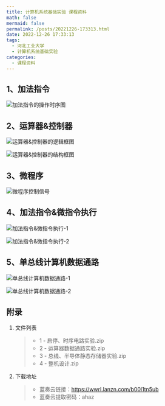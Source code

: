 ```yaml
---
title: 计算机系统基础实验 课程资料
math: false
mermaid: false
permalink: /posts/20221226-173313.html
date: 2022-12-26 17:33:13
tags:
  - 河北工业大学
  - 计算机系统基础实验
categories:
  - 课程资料
---
```

## 1、加法指令

<!-- more -->

![加法指令的操作时序图](https://s21.ax1x.com/2025/04/05/pE6OXWQ.jpg)

## 2、运算器&控制器

![运算器&控制器的逻辑框图](https://s21.ax1x.com/2025/04/05/pE6OxQs.jpg)

![运算器&控制器的结构框图](https://s21.ax1x.com/2025/04/05/pE6Ojzj.jpg)

## 3、微程序

![微程序控制信号](https://s21.ax1x.com/2025/04/05/pE6Ozyn.jpg)

## 4、加法指令&微指令执行

![加法指令&微指令执行-1](https://s21.ax1x.com/2025/04/05/pE6X9e0.jpg)

![加法指令&微指令执行-2](https://s21.ax1x.com/2025/04/05/pE6XCwV.jpg)

## 5、单总线计算机数据通路

![单总线计算机数据通路-1](https://s21.ax1x.com/2025/04/05/pE6XFFU.jpg)

![单总线计算机数据通路-2](https://s21.ax1x.com/2025/04/05/pE6Xuex.jpg)

## 附录
1. 文件列表
    > * 1 - 启停、时序电路实验.zip
    > * 2 - 运算器数据通路实验.zip
    > * 3 - 总线、半导体静态存储器实验.zip
    > * 4 - 整机设计.zip

2. 下载地址
    > * 蓝奏云链接：https://wwrl.lanzn.com/b00l1tn5ub  
    > * 蓝奏云提取密码：ahaz  